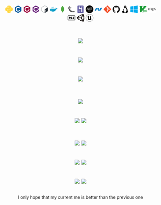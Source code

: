 <p align = "center">
    <a>
        <img alt="Python" src="img/python/python-plain.svg" width="5%" height="5%"/>
    </a>
    <a>
        <img alt="C" src="img/c/c-plain.svg" width="5%" height="5%"/>
    </a>
    <a>
        <img alt="C++" src="img/cplusplus/cplusplus-plain.svg" width="5%" height="5%"/>
    </a>
    <a>
        <img alt="C#" src="img/csharp/csharp-plain.svg" width="5%" height="5%"/>
    </a>
    <a>
        <img alt="Bash" src="img/bash/bash-plain.svg" width="5%" height="5%"/>
    </a>
    <a>
        <img alt="Docker" src="img/docker/docker-plain.svg" width="5%" height="5%"/>
    </a>
    <a>
        <img alt="Mongodb" src="img/mongodb/mongodb-plain.svg" width="5%" height="5%"/>
    </a>
    <a>
        <img alt="Flask" src="img/flask/flask-original.svg" width="5%" height="5%"/>
    </a>
    <a>
        <img alt="Heroku" src="img/heroku/heroku-plain.svg"  width="5%" height="5%"/>
    </a>
    <a>
        <img alt="Dotnet" src="img/dotnetcore/dotnetcore-plain.svg" width="5%" height="5%"/>
    </a>
    <a>
        <img alt="Dotnet" src="img/dot-net/dot-net-plain.svg" width="5%" height="5%"/>
    </a>
    <a>
        <img alt="Git" src="img/git/git-plain.svg" width="5%" height="5%"/>
    </a>
    <a>
        <img alt="Github" src="img/github/github-original.svg" width="5%" height="5%"/>
    </a>
    <a>
        <img alt="Linux" src="img/linux/linux-plain.svg" width="5%" height="5%"/>
    </a>
    <a>
        <img alt="Windows" src="img/windows8/windows8-original.svg" width="5%" height="5%"/>
    </a>
    <a>
        <img alt="Vim" src="img/vim/vim-plain.svg" width="5%" height="5%"/>
    </a>
    <a>
        <img alt="Latex" src="img/latex/latex-original.svg" width="5%" height="5%"/>
    </a>
    <a>
        <img alt="Markdown" src="img/markdown/markdown-original.svg" width="5%" height="5%"/>
    </a>
    <a>
        <img alt="Unity" src="img/unity/unity-original.svg" width="5%" height="5%"/>
    </a>
    <a>
        <img alt="Unreal" src="img/unrealengine/unrealengine-original.svg" width="5%" height="5%"/>
    </a>
</p>

<h1 align="center">
    <p>
        <img src="https://readme-typing-svg.herokuapp.com/?color=DD6387&center=true&lines=Developer+-+Reverser+-+Cheater">
    </p>
    <p>
        <img src="https://readme-typing-svg.herokuapp.com/?color=DD6387&center=true&lines=Third+party+%26+Tools+builder">
    </p>
    <p>
        <img src="https://readme-typing-svg.herokuapp.com?color=DD6387&center=true&lines=Breach+exploiter">
    </p>
</h1>

<h1 align="center">
    <p>
        <img src="http://github-readme-streak-stats.herokuapp.com/?user=Neotoxic-off&theme=dracula&hide_border=true">
    </p>
    <p>
        <img src="https://github-readme-stats.vercel.app/api?username=Neotoxic-off&hide_border=true&count_private=true&show_icons=true&theme=dracula">
        <img src="https://github-readme-stats-three-dun.vercel.app/api/top-langs/?username=Neotoxic-off&theme=dracula&hide_border=true&layout=compact">
    </p>
</h1>


<h1 align="center">
    <p>
        <img src="https://github-readme-stats.vercel.app/api/pin/?username=Elevatia&repo=Immunity&title_color=DD6387&icon_color=DD6387&bg_color=282A36">
        <img src="https://github-readme-stats.vercel.app/api/pin/?username=Elevatia&repo=Stabbed&title_color=DD6387&icon_color=DD6387&bg_color=282A36">
    </p>
    <p>
        <img src="https://github-readme-stats.vercel.app/api/pin/?username=Elevatia&repo=Dies-Irae&title_color=DD6387&icon_color=DD6387&bg_color=282A36">
        <img src="https://github-readme-stats.vercel.app/api/pin/?username=Elevatia&repo=Kyrie&title_color=DD6387&icon_color=DD6387&bg_color=282A36">
    </p>
    <p>
        <img src="https://github-readme-stats.vercel.app/api/pin/?username=Elevatia&repo=anakata&title_color=DD6387&icon_color=DD6387&bg_color=282A36">
        <img src="https://github-readme-stats.vercel.app/api/pin/?username=Elevatia&repo=Redose&title_color=DD6387&icon_color=DD6387&bg_color=282A36">
    </p>
</h1>

<p align = "center">
    I only hope that my current me is better than the previous one
</p>

